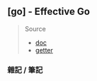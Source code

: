 ## [go] - Effective Go

> Source
> * [doc](https://go.dev/doc/effective_go)
> * [getter](https://go.dev/doc/effective_go#Getters)

### **雜記 / 筆記**

